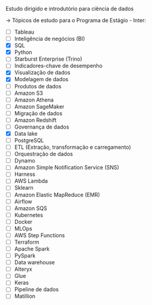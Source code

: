 Estudo dirigido e introdutório para ciência de dados

-> Tópicos de estudo para o Programa de Estágio - Inter:

- [ ] Tableau
- [ ] Inteligência de negócios (BI)
- [x] SQL
- [x] Python
- [ ] Starburst Enterprise (Trino)
- [ ] Indicadores-chave de desempenho
- [x] Visualização de dados
- [x] Modelagem de dados
- [ ] Produtos de dados
- [ ] Amazon S3
- [ ] Amazon Athena
- [ ] Amazon SageMaker
- [ ] Migração de dados
- [ ] Amazon Redshift
- [ ] Governança de dados
- [x] Data lake
- [ ] PostgreSQL
- [ ] ETL (Extração, transformação e carregamento)
- [ ] Orquestração de dados
- [ ] Dynamo
- [ ] Amazon Simple Notification Service (SNS)
- [ ] Harness
- [ ] AWS Lambda
- [ ] Sklearn
- [ ] Amazon Elastic MapReduce (EMR)
- [ ] Airflow
- [ ] Amazon SQS
- [ ] Kubernetes
- [ ] Docker
- [ ] MLOps
- [ ] AWS Step Functions
- [ ] Terraform
- [ ] Apache Spark
- [ ] PySpark
- [ ] Data warehouse
- [ ] Alteryx
- [ ] Glue
- [ ] Keras
- [ ] Pipeline de dados
- [ ] Matillion
